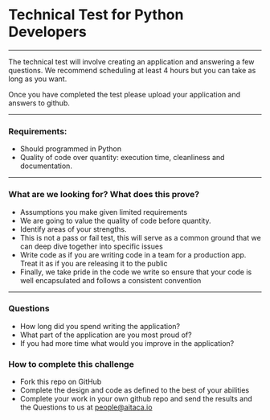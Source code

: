 # Technical Test for Python Developers

***

The technical test will involve creating an application and answering a few questions. 
We recommend scheduling at least 4 hours but you can take as long as you want.

Once you have completed the test please upload your application and answers to github.

***

### Requirements:

* Should programmed in Python
* Quality of code over quantity: execution time, cleanliness and documentation.


***

### What are we looking for? What does this prove?
* Assumptions you make given limited requirements
* We are going to value the quality of code before quantity.
* Identify areas of your strengths.
* This is not a pass or fail test, this will serve as a common ground that we can deep dive together into specific issues
* Write code as if you are writing code in a team for a production app. Treat it as if you are releasing it to the public
* Finally, we take pride in the code we write so ensure that your code is well encapsulated and follows a consistent convention

***

### Questions

* How long did you spend writing the application?
* What part of the application are you most proud of?
* If you had more time what would you improve in the application?


### How to complete this challenge
* Fork this repo on GitHub
* Complete the design and code as defined to the best of your abilities
* Complete your work in your own github repo and send the results and the Questions to us at people@aitaca.io
